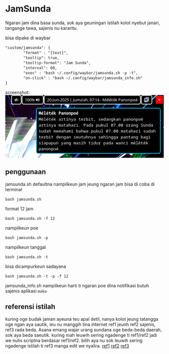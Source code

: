 # JamSunda
Ngaran jam dina basa sunda, sok aya geuningan istilah kolot nyebut janari, tangange tawa, sajenis nu kararitu.

bisa dipake di waybar
```
"custom/jamsunda": {
        "format" : "{text}",
        "tooltip": true,
        "tooltip-format": "Jam Sunda",
        "interval": 60,
        "exec" : "bash ~/.config/waybar/jamsunda.sh -p -t",
        "on-click" : "bash ~/.config/waybar/jamsunda_info.sh"
}
```
screenshot:<br/>
![](/Screenshot1.png)

## penggunaan
jamsunda.sh defaultna nampilkeun jam jeung ngaran jam bisa di coba di terminal 
```
bash jamsunda.sh
```
format 12 jam
```
bash jamsunda.sh -f 12
```
nampilkeun poe
```
bash jamsunda.sh -p
```
nampilkeun tanggal
```
bash jamsunda.sh -t
```
bisa dicampurkeun sadayana
```
bash jamsunda.sh -t -p -f 12
```

jamsunda_info.sh nampilkeun harti ti ngaran poe dina notifikasi butuh sajenis aplikasi `mako`

## referensi istilah
kuring oge budak jaman ayeuna teu apal detil, nanya kolot jeung tatangga oge ngan aya sautik, ieu nu manggih tina internet ref1 jeunh ref2 sajenis, ref3 rada beda. Asana emang wajar urang sundana oge beda-beda daerah, sok aya beda saeutik. kuring mah leuwih sering ngadenge ti ref1/ref2 jadi we nulis scriptna berdasar ref1/ref2. bilih aya nu sok leuwih sering ngadenge istilah ti ref3 manga edit we nyalira.
[ref1](https://www.facebook.com/aksarasastradanbudayasunda/posts/waktu-menurut-ki-sundawaktu-dalam-bahasa-sunda-disebut-dengan-kata-wanci-dan-man/303297150182867/)
[ref2](https://www.goodnewsfromindonesia.id/2020/06/12/tak-pakai-angka-ini-cara-orang-sunda-menyebut-waktu-sehari-semalam)
[ref3](https://www.sukabumiupdate.com/life/126191/24-istilah-waktu-dalam-bahasa-sunda-wanci-sariak-layung)
